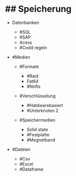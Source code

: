 # ## Speicherung 

 - Datenbanken 

	 - #SQL 
	 - #SAP 
	 - Acess 
	 - #Codd regeln 

 - #Medien 

	 - #Formate 

		 - #Raid 
		 - Fat64 
		 - #Nnfts 

	 - #Verschlüsselung 

		 - #Hatdwarebasiert 
		 - #Unterknoten 2 

	 - #Speichermedien 

		 - Solid state 
		 - #Festplatte 
		 - #Megnetband 

 - #Dateien 

	 - #Csv 
	 - #Excel 
	 - #Dataframe 
